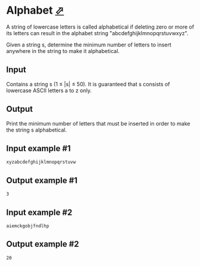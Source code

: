 # Alphabet [⬀](https://www.e-olymp.com/en/contests/9290/problems/80898)

A string of lowercase letters is called alphabetical if deleting zero or more of its letters can result in the alphabet string "abcdefghijklmnopqrstuvwxyz".

Given a string s, determine the minimum number of letters to insert anywhere in the string to make it alphabetical.

## Input

Contains a string s (1 ≤ |s| ≤ 50). It is guaranteed that s consists of lowercase ASCII letters a to z only.

## Output

Print the minimum number of letters that must be inserted in order to make the string s alphabetical.

## Input example #1
```
xyzabcdefghijklmnopqrstuvw
```

## Output example #1
```
3
```

## Input example #2
```
aiemckgobjfndlhp
```

## Output example #2
```
20
```
